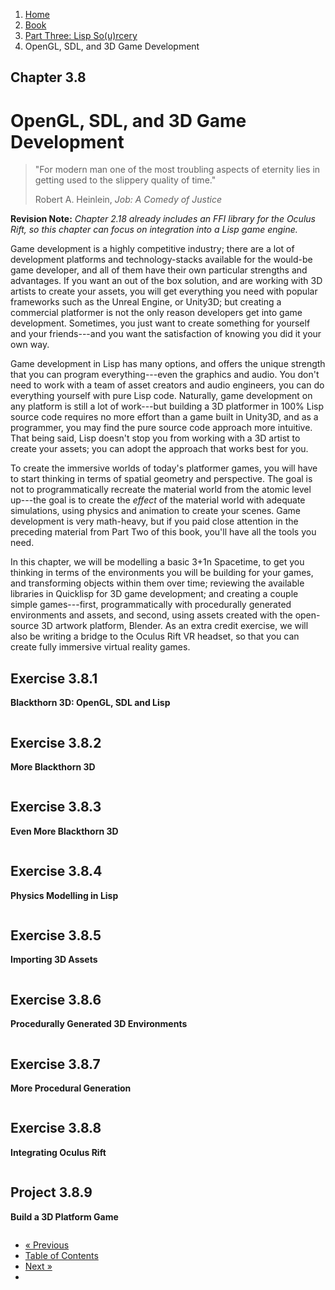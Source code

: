 <ol class="breadcrumb">
  <li><a href="/">Home</a></li>
  <li><a href="/book/">Book</a></li>
  <li><a href="/book/3-00-00-overview/">Part Three: Lisp So(u)rcery</a></li>
  <li class="active">OpenGL, SDL, and 3D Game Development</li>
</ol>

## Chapter 3.8

# OpenGL, SDL, and 3D Game Development

> "For modern man one of the most troubling aspects of eternity lies in getting used to the slippery quality of time."
> <footer>Robert A. Heinlein, <em>Job: A Comedy of Justice</em></footer>

**Revision Note:** *Chapter 2.18 already includes an FFI library for the Oculus Rift, so this chapter can focus on integration into a Lisp game engine.*

Game development is a highly competitive industry; there are a lot of development platforms and technology-stacks available for the would-be game developer, and all of them have their own particular strengths and advantages.  If you want an out of the box solution, and are working with 3D artists to create your assets, you will get everything you need with popular frameworks such as the Unreal Engine, or Unity3D; but creating a commercial platformer is not the only reason developers get into game development.  Sometimes, you just want to create something for yourself and your friends---and you want the satisfaction of knowing you did it your own way.

Game development in Lisp has many options, and offers the unique strength that you can program everything---even the graphics and audio.  You don't need to work with a team of asset creators and audio engineers, you can do everything yourself with pure Lisp code.  Naturally, game development on any platform is still a lot of work---but building a 3D platformer in 100% Lisp source code requires no more effort than a game built in Unity3D, and as a programmer, you may find the pure source code approach more intuitive.  That being said, Lisp doesn't stop you from working with a 3D artist to create your assets; you can adopt the approach that works best for you.

To create the immersive worlds of today's platformer games, you will have to start thinking in terms of spatial geometry and perspective.  The goal is not to programmatically recreate the material world from the atomic level up---the goal is to create the *effect* of the material world with adequate simulations, using physics and animation to create your scenes.  Game development is very math-heavy, but if you paid close attention in the preceding material from Part Two of this book, you'll have all the tools you need.

In this chapter, we will be modelling a basic 3+1n Spacetime, to get you thinking in terms of the environments you will be building for your games, and transforming objects within them over time; reviewing the available libraries in Quicklisp for 3D game development; and creating a couple simple games---first, programmatically with procedurally generated environments and assets, and second, using assets created with the open-source 3D artwork platform, Blender.  As an extra credit exercise, we will also be writing a bridge to the Oculus Rift VR headset, so that you can create fully immersive virtual reality games.

## Exercise 3.8.1

**Blackthorn 3D: OpenGL, SDL and Lisp**

```lisp

```

## Exercise 3.8.2

**More Blackthorn 3D**

```lisp

```

## Exercise 3.8.3

**Even More Blackthorn 3D**

```lisp

```

## Exercise 3.8.4

**Physics Modelling in Lisp**

```lisp

```

## Exercise 3.8.5

**Importing 3D Assets**

```lisp

```

## Exercise 3.8.6

**Procedurally Generated 3D Environments**

```lisp

```

## Exercise 3.8.7

**More Procedural Generation**

```lisp

```

## Exercise 3.8.8

**Integrating Oculus Rift**

```lisp

```

## Project 3.8.9

**Build a 3D Platform Game**

```lisp

```

<ul class="pager">
  <li class="previous"><a href="/book/3-07-00-graphics.md">&laquo; Previous</a></li>
  <li><a href="/book/">Table of Contents</a></li>
  <li class="next"><a href="/book/3-09-00-audio.md">Next &raquo;</a><li>
</ul>

